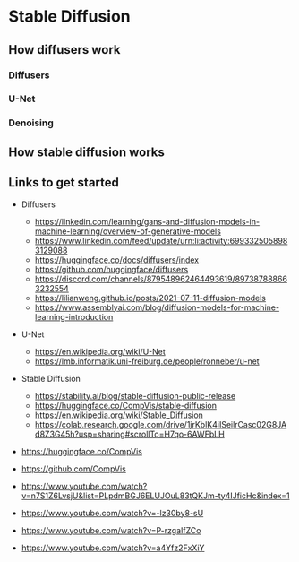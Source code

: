 # Stable Diffusion

## How diffusers work

### Diffusers

### U-Net

### Denoising

## How stable diffusion works

###

## Links to get started

- Diffusers

  - https://linkedin.com/learning/gans-and-diffusion-models-in-machine-learning/overview-of-generative-models
  - https://www.linkedin.com/feed/update/urn:li:activity:6993325058983129088
  - https://huggingface.co/docs/diffusers/index
  - https://github.com/huggingface/diffusers
  - https://discord.com/channels/879548962464493619/897387888663232554
  - https://lilianweng.github.io/posts/2021-07-11-diffusion-models
  - https://www.assemblyai.com/blog/diffusion-models-for-machine-learning-introduction

- U-Net

  - https://en.wikipedia.org/wiki/U-Net
  - https://lmb.informatik.uni-freiburg.de/people/ronneber/u-net

- Stable Diffusion

  - https://stability.ai/blog/stable-diffusion-public-release
  - https://huggingface.co/CompVis/stable-diffusion
  - https://en.wikipedia.org/wiki/Stable_Diffusion
  - https://colab.research.google.com/drive/1jrKblK4iISeilrCasc02G8JAd8Z3G45h?usp=sharing#scrollTo=H7qo-6AWFbLH

- https://huggingface.co/CompVis
- https://github.com/CompVis
- https://www.youtube.com/watch?v=n7S1Z6LvsjU&list=PLpdmBGJ6ELUJOuL83tQKJm-ty4IJficHc&index=1
- https://www.youtube.com/watch?v=-lz30by8-sU
- https://www.youtube.com/watch?v=P-rzgaIfZCo
- https://www.youtube.com/watch?v=a4Yfz2FxXiY
